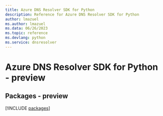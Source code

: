 ```yaml
---
title: Azure DNS Resolver SDK for Python
description: Reference for Azure DNS Resolver SDK for Python
author: lmazuel
ms.author: lmazuel
ms.data: 06/26/2023
ms.topic: reference
ms.devlang: python
ms.service: dnsresolver
---
```

# Azure DNS Resolver SDK for Python - preview
## Packages - preview
[!INCLUDE [packages](dns-resolver-index.md)]